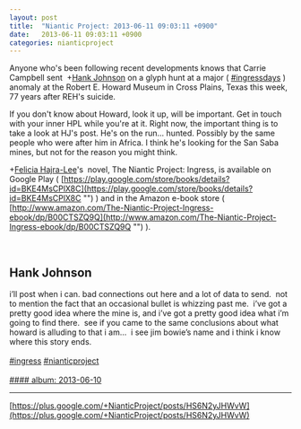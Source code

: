 ```yaml
---
layout: post
title:  "Niantic Project: 2013-06-11 09:03:11 +0900"
date:   2013-06-11 09:03:11 +0900
categories: nianticproject
---
```

Anyone who's been following recent developments knows that Carrie Campbell sent  +[Hank Johnson](https://plus.google.com/117792105926525258257 "") on a glyph hunt at a major ( [#ingressdays](https://plus.google.com/s/%23ingressdays "") ) anomaly at the Robert E. Howard Museum in Cross Plains, Texas this week, 77 years after REH's suicide. 

If you don't know about Howard, look it up, will be important. Get in touch with your inner HPL while you're at it. Right now, the important thing is to take a look at HJ's post. He's on the run... hunted. Possibly by the same people who were after him in Africa. I think he's looking for the San Saba mines, but not for the reason you might think.

+[Felicia Hajra-Lee](https://plus.google.com/118344555717370644832 "")'s  novel, The Niantic Project: Ingress, is available on Google Play ( [https://play.google.com/store/books/details?id=BKE4MsCPlX8C](https://play.google.com/store/books/details?id=BKE4MsCPlX8C "") ) and in the Amazon e-book store ( [http://www.amazon.com/The-Niantic-Project-Ingress-ebook/dp/B00CTSZQ9Q](http://www.amazon.com/The-Niantic-Project-Ingress-ebook/dp/B00CTSZQ9Q "") ).  <div class="shared"><br /><h2>Hank Johnson</h2>i’ll post when i can. bad connections out here and a lot of data to send.  not to mention the fact that an occasional bullet is whizzing past me.  i’ve got a pretty good idea where the mine is, and i’ve got a pretty good idea what i’m going to find there.  see if you came to the same conclusions about what howard is alluding to that i am...  i see jim bowie’s name and i think i know where this story ends.<br /><br /> <a rel="nofollow" class="ot-hashtag" href="https://plus.google.com/s/%23ingress">#ingress</a>   <a rel="nofollow" class="ot-hashtag" href="https://plus.google.com/s/%23nianticproject">#nianticproject</a>  <br /><br /></div>
[#### album: 2013-06-10](https://plus.google.com/photos/117792105926525258257/albums/5888002509714473777?authkey=CLqh3tSjzNC1rAE "")
- - -
[https://plus.google.com/+NianticProject/posts/HS6N2yJHWvW](https://plus.google.com/+NianticProject/posts/HS6N2yJHWvW)
